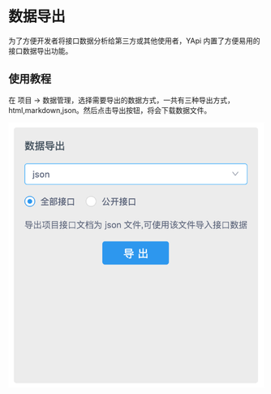 # 数据导出
为了方便开发者将接口数据分析给第三方或其他使用者，YApi 内置了方便易用的接口数据导出功能。


## 使用教程

在 项目 -> 数据管理，选择需要导出的数据方式，一共有三种导出方式，html,markdown,json。然后点击导出按钮，将会下载数据文件。

![](export-data.png)

